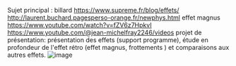 Sujet principal : billard
https://www.supreme.fr/blog/effets/  
http://laurent.buchard.pagesperso-orange.fr/newphys.html
effet magnus
https://www.youtube.com/watch?v=fZV6z7HpkvI
https://www.youtube.com/@jean-michelfray2246/videos
projet de présentation: présentation des effets (support programme), étude en profondeur de l'effet rétro (effet magnus, frottements ) et comparaisons aux autres effets.
![image](https://user-images.githubusercontent.com/115954703/222465975-52556f82-0d85-4e2e-b81b-794dc5bbf07f.png)
